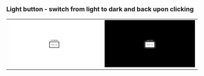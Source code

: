 <!DOCTYPE html>
<html>

<body>

<h3>Light button - switch from light to dark and back upon clicking</h3>

<table style="width:100%">
  <tr>
    <td><img src="Light-Switch-on.png"></td>
    <td><img src="Light-Switch-off.png"></td>
  </tr>
</table>

</body>
</html>
